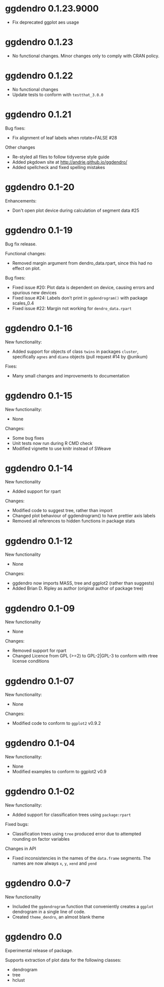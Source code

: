 # ggdendro 0.1.23.9000

- Fix deprecated ggplot aes usage


# ggdendro 0.1.23

* No functional changes.  Minor changes only to comply with CRAN policy.

# ggdendro 0.1.22 

* No functional changes
* Update tests to conform with `testthat_3.0.0`


# ggdendro 0.1.21 

Bug fixes:

* Fix alignment of leaf labels when rotate=FALSE #28

Other changes

* Re-styled all files to follow tidyverse style guide
* Added pkgdown site at http://andrie.github.io/ggdendro/
* Added spellcheck and fixed spelling mistakes


# ggdendro 0.1-20 

Enhancements:

* Don't open plot device during calculation of segment data #25


# ggdendro 0.1-19 

Bug fix release.

Functional changes:

* Removed margin argument from dendro_data.rpart, since this had no effect on plot.

Bug fixes:

* Fixed issue #20: Plot data is dependent on device, causing errors and spurious new devices
* Fixed issue #24: Labels don't print in `ggdendrogram()` with package scales_0.4
* Fixed issue #22: Margin not working for `dendro_data.rpart`


# ggdendro 0.1-16 

New functionality:

- Added support for objects of class `twins` in packages `cluster`, specifically `agnes` and `diana` objects (pull request #14 by @unikum)

Fixes:
- Many small changes and improvements to documentation


# ggdendro 0.1-15 

New functionality:
- None

Changes:

- Some bug fixes
- Unit tests now run during R CMD check
- Modified vignette to use knitr instead of SWeave


# ggdendro 0.1-14 

New functionality
* Added support for rpart

Changes:
* Modified code to suggest tree, rather than import
* Changed plot behaviour of ggdendrogram() to have prettier axis labels
* Removed all references to hidden functions in package stats



# ggdendro 0.1-12 

New functionality
* None

Changes:
* ggdendro now imports MASS, tree and ggplot2 (rather than suggests)
* Added Brian D. Ripley as author (original author of package tree)

# ggdendro 0.1-09 

New functionality
* None

Changes:
* Removed support for rpart
* Changed Licence from GPL (>=2) to GPL-2|GPL-3 to conform with rtree license conditions

# ggdendro 0.1-07 

New functionality:

* None

Changes:

* Modified code to conform to `ggplot2` v0.9.2


# ggdendro 0.1-04 

New functionality:

* None
* Modified examples to conform to ggplot2 v0.9


# ggdendro 0.1-02 

New functionality:

* Added support for classification trees using `package:rpart` 

Fixed bugs:
* Classification trees using `tree` produced error due to attempted rounding on factor variables

Changes in API
* Fixed inconsistencies in the names of the `data.frame` segments.  The names are now always `x`, `y`, `xend` and `yend`


# ggdendro 0.0-7 

New functionality
* Included the `ggdendrogram` function that conveniently creates a `ggplot` dendrogram in a single line of code.
* Created `theme_dendro`, an almost blank theme

# ggdendro 0.0

Experimental release of package.

Supports extraction of plot data for the following classes:

* dendrogram
* tree
* hclust